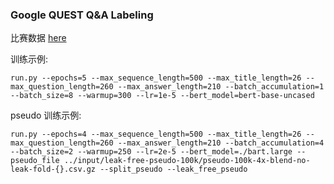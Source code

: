 ### Google QUEST Q&A Labeling

比赛数据 [here](https://www.kaggle.com/c/google-quest-challenge/data)

训练示例:

`run.py --epochs=5 --max_sequence_length=500 --max_title_length=26 --max_question_length=260 --max_answer_length=210 --batch_accumulation=1 --batch_size=8 --warmup=300 --lr=1e-5 --bert_model=bert-base-uncased`

pseudo 训练示例:

`run.py --epochs=4 --max_sequence_length=500 --max_title_length=26 --max_question_length=260 --max_answer_length=210 --batch_accumulation=4 --batch_size=2 --warmup=250 --lr=2e-5 --bert_model=./bart.large --pseudo_file ../input/leak-free-pseudo-100k/pseudo-100k-4x-blend-no-leak-fold-{}.csv.gz --split_pseudo --leak_free_pseudo` 


